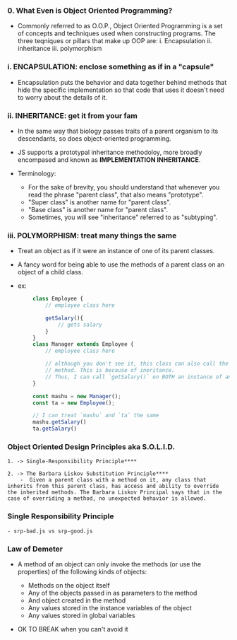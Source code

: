 ### 0. What Even is Object Oriented Programming?

- Commonly referred to as O.O.P., Object Oriented Programming is a set of concepts and techniques used when constructing programs. The three teqniques or pillars that make up OOP are: 
    i. Encapsulation 
    ii. inheritance 
    iii. polymorphism

### i. ENCAPSULATION: enclose something as if in a "capsule"

- Encapsulation puts the behavior and data together behind methods that hide the specific implementation so that code that uses it doesn't need to worry about the details of it.


### ii. INHERITANCE: get it from your fam

- In the same way that biology passes traits of a parent organism to its descendants, so does object-oriented programming.

- JS supports a prototypal inheritance methodoloy, more broadly encompased and known as **IMPLEMENTATION INHERITANCE**.

- Terminology:
    - For the sake of brevity, you should understand that whenever you  read the phrase "parent class", that also means "prototype".
    - "Super class" is another name for "parent class".
    - "Base class" is another name for "parent class".
    - Sometimes, you will see "inheritance" referred to as "subtyping".


### iii. POLYMORPHISM: treat many things the same

- Treat an object as if it were an instance of one of its parent classes.
- A fancy word for being able to use the methods of a parent class on an object of a child class.

- ex: 
```js
        class Employee {
            // employee class here

            getSalary(){
                // gets salary
            }
        }
        class Manager extends Employee {
            // employee class here

            // although you don't see it, this class can also call the `getSalary()`
            // method. This is because of ineritance. 
            // Thus, I can call `getSalary()` on BOTH an instance of an Employee and // Manager.
        }

        const mashu = new Manager();
        const ta = new Employee();

        // I can treat `mashu` and `ta` the same
        mashu.getSalary()
        ta.getSalary()
```

### Object Oriented Design Principles aka S.O.L.I.D.

    1. -> Single-Responsibility Principle****

    2. -> The Barbara Liskov Substitution Principle****
        -  Given a parent class with a method on it, any class that inherits from this parent class, has access and ability to override the inherited methods. The Barbara Liskov Principal says that in the case of overriding a method, no unexpected behavior is allowed.


### Single Responsibility Principle 
    - srp-bad.js vs srp-good.js


### Law of Demeter

- A method of an object can only invoke the methods (or use the properties) of the following kinds of objects:

    - Methods on the object itself
    - Any of the objects passed in as parameters to the method
    - And object created in the method
    - Any values stored in the instance variables of the object
    - Any values stored in global variables

- OK TO BREAK when you can't avoid it